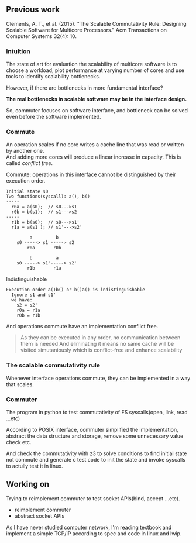 
## Previous work
Clements, A. T., et al. (2015). "The Scalable Commutativity Rule: Designing Scalable Software for Multicore Processors." Acm Transactions on Computer Systems 32(4): 10.

### Intuition
The state of art for evaluation the scalability of multicore software is to choose a workload, plot performance at varying number of cores and use tools to identify scalability bottlenecks.

However, if there are bottlenecks in more fundamental interface?

**The real bottlenecks in scalable software may be in the interface design.**

So, commuter focuses on software interface, and bottleneck can be solved even before the software implemented.

### Commute
An operation scales if no core writes a cache line that was read or written by another one.  
And adding more cores will produce a linear increase in capacity.
This is called *conflict free*.

Commute: operations in this interface cannot be distinguished by their execution order.  
```
Initial state s0
Two functions(syscall): a(), b()
-----
  r0a = a(s0);  // s0--->s1
  r0b = b(s1);  // s1--->s2
-----
  r1b = b(s0);  // s0--->s1'
  r1a = a(s1'); // s1'--->s2'
```
```
         a         b
    s0 -----> s1 -----> s2
        r0a       r0b

         b         a
    s0 -----> s1'-----> s2'
        r1b       r1a
```
Indistinguishable
```
Execution order a()b() or b()a() is indistinguishable
  Ignore s1 and s1'
  we have:
    s2 = s2'
    r0a = r1a
    r0b = r1b
```
And operations commute have an implementation conflict free.
> As they can be executed in any order, no communication between them is needed
> And eliminating it means no same cache will be visited simutaniously
> which is conflict-free and enhance scalability

### The scalable commutativity rule
Whenever interface operations commute, they can be implemented in a way that scales.

### Commuter
The program in python to test commutativity of FS syscalls(open, link, read ...etc)

According to POSIX interface, commuter simplified the implementation, abstract the data structure and storage, remove some unnecessary value check etc.

And check the commutativity with z3 to solve conditions to find initial state not commute and generate c test code to init the state and invoke syscalls to actully test it in linux.

## Working on
Trying to reimplement commuter to test socket APIs(bind, accept ...etc).
- reimplement commuter
- abstract socket APIs

As I have never studied computer network, I'm reading textbook and implement a simple TCP/IP according to spec and code in linux and lwip.

